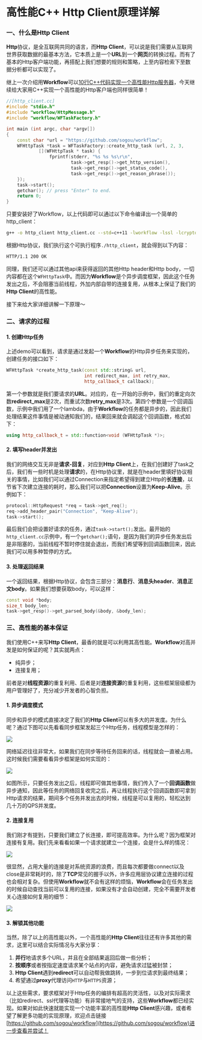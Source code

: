 # 高性能C++ Http Client原理详解

### 一、什么是Http Client

**Http**协议，是全互联网共同的语言，而**Http Client**，可以说是我们需要从互联网世界获取数据的最基本方法，它本质上是一个**URL**到一个**网页**的转换过程。而有了基本的Http客户端功能，再搭配上我们想要的规则和策略，上至内容检索下至数据分析都可以实现了。

继上一次介绍用**Workflow**可以[10行C++代码实现一个高性能Http服务器](https://xie.infoq.cn/article/0857c56574f5a40dd67de887e)，今天继续给大家用C++实现一个高性能的Http客户端也同样很简单！

```cpp
//[http_client.cc]
#include "stdio.h"
#include "workflow/HttpMessage.h"
#include "workflow/WFTaskFactory.h"

int main (int argc, char *argv[])
{
    const char *url = "https://github.com/sogou/workflow";
    WFHttpTask *task = WFTaskFactory::create_http_task (url, 2, 3,
            [](WFHttpTask * task) { 
                fprintf(stderr, "%s %s %s\r\n",
                        task->get_resp()->get_http_version(),
                        task->get_resp()->get_status_code(),
                        task->get_resp()->get_reason_phrase());
    });
    task->start();
    getchar(); // press "Enter" to end.
    return 0;
}
```
只要安装好了Workflow，以上代码即可以通过以下命令编译出一个简单的http_client：
```sh
g++ -o http_client http_client.cc --std=c++11 -lworkflow -lssl -lcrypto -lpthread
```
根据Http协议，我们执行这个可执行程序``./http_client``，就会得到以下内容：
```sh
HTTP/1.1 200 OK
```
同理，我们还可以通过其他api来获得返回的其他Http header和Http body，一切内容都在这个``WFHttpTask``中。而因为**Workflow**是个异步调度框架，因此这个任务发出之后，不会阻塞当前线程，外加内部自带的连接复用，从根本上保证了我们的**Http Client**的高性能。

接下来给大家详细讲解一下原理～

### 二、请求的过程

#### 1. 创建Http任务

上述demo可以看到，请求是通过发起一个**Workflow**的Http异步任务来实现的，创建任务的接口如下：
```cpp
WFHttpTask *create_http_task(const std::string& url,
                             int redirect_max, int retry_max,
                             http_callback_t callback);
```
第一个参数就是我们要请求的**URL**。对应的，在一开始的示例中，我们的重定向次数**redirect_max**是2次，而重试次数**retry_max**是3次。第四个参数是一个回调函数，示例中我们用了一个lambda，由于**Workflow**的任务都是异步的，因此我们处理结果这件事情是被动通知我们的，结果回来就会调起这个回调函数，格式如下：
```cpp
using http_callback_t = std::function<void (WFHttpTask *)>;
```

#### 2. 填写header并发出

我们的网络交互无非是**请求-回复**，对应到**Http Client**上，在我们创建好了task之后，我们有一些时机是处理**请求**的，在Http协议里，就是在header里填好协议相关的事情，比如我们可以通过Connection来指定希望得到建立Http的**长连接**，以节省下次建立连接的耗时，那么我们可以把**Connection**设置为**Keep-Alive**。示例如下：
```cpp
protocol::HttpRequest *req = task->get_req();
req->add_header_pair("Connection", "Keep-Alive");
task->start();
```
最后我们会把设置好请求的任务，通过``task->start();``发出。最开始的``http_client.cc``示例中，有一个``getchar();``语句，是因为我们的异步任务发出后是非阻塞的，当前线程不暂时停住就会退出，而我们希望等到回调函数回来，因此我们可以用多种暂停的方式。

#### 3. 处理返回结果

一个返回结果，根据Http协议，会包含三部分：**消息行**、**消息头header**、**消息正文body**。如果我们想要获取body，可以这样：
```cpp
const void *body;
size_t body_len;
task->get_resp()->get_parsed_body(&body, &body_len); 
```

### 三、高性能的基本保证

我们使用C++来写**Http Client**，最香的就是可以利用其高性能。**Workflow**对高并发是如何保证的呢？其实就两点：
- 纯异步；
- 连接复用；

前者是对**线程资源**的重复利用、后者是对**连接资源**的重复利用，这些框架层级都为用户管理好了，充分减少开发者的心智负担。

#### 1. 异步调度模式
同步和异步的模式直接决定了我们的**Http Client**可以有多大的并发度。为什么呢？通过下图可以先看看同步框架发起三个Http任务，线程模型是怎样的：

<img src="https://raw.githubusercontent.com/wiki/holmes1412/holmes1412/spider-sync-threads-model.png">

网络延迟往往非常大，如果我们在同步等待任务回来的话，线程就会一直被占用。这时候我们需要看看异步框架是如何实现的：

<img src="https://raw.githubusercontent.com/wiki/holmes1412/holmes1412/spider-async-thread-model.png">

如图所示，只要任务发出之后，线程即可做其他事情，我们传入了一个**回调函数**做异步通知，因此等任务的网络回复收完之后，再让线程执行这个回调函数即可拿到Http请求的结果，期间多个任务并发出去的时候，线程是可以复用的，轻松达到几十万的QPS并发度。

#### 2. 连接复用

我们刚才有提到，只要我们建立了长连接，即可提高效率。为什么呢？因为框架对连接有复用。我们先来看看如果一个请求就建立一个连接，会是什么样的情况：

<img src="https://raw.githubusercontent.com/wiki/holmes1412/holmes1412/spider-traditional-connection-model.png">

很显然，占用大量的连接是对系统资源的浪费，而且每次都要做connect以及close是非常耗时的，除了**TCP**常见的握手以外，许多应用层协议建立连接的过程也会相对复杂。但使用**Workflow**就不会有这样的烦恼，**Workflow**会在任务发出的时候自动查找当前可以复用的连接，如果没有才会自动创建，完全不需要开发者关心连接如何复用的细节：

<img src="https://raw.githubusercontent.com/wiki/holmes1412/holmes1412/spider-reuse-connection-model.png">

#### 3. 解锁其他功能

当然，除了以上的高性能以外，一个高性能的**Http Client**往往还有许多其他的需求，这里可以结合实际情况与大家分享：
1. **并行**地请求多个URL，并且在全部结果返回后做一些分析；
2. **按顺序**或者按指定速度请求某个站点的内容，避免请求过猛被封禁；
3. **Http Client**遇到**redirect**可以自动帮我做跳转，一步到位请求到最终结果；
4. 希望通过**proxy**代理访问``HTTP``与``HTTPS``资源；

以上这些需求，要求框架对于Http任务的编排有超高的灵活性，以及对实际需求（比如redirect、ssl代理等功能）有非常接地气的支持，这些**Workflow**都已经实现。如果对如此快速就能实现一个功能丰富的高性能**Http Client**感兴趣，或者希望了解更多功能的实现原理，欢迎点击链接[https://github.com/sogou/workflow](https://github.com/sogou/workflow)进一步查看并尝试！
